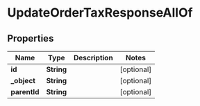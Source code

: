 

# UpdateOrderTaxResponseAllOf


## Properties

| Name | Type | Description | Notes |
|------------ | ------------- | ------------- | -------------|
|**id** | **String** |  |  [optional] |
|**_object** | **String** |  |  [optional] |
|**parentId** | **String** |  |  [optional] |



